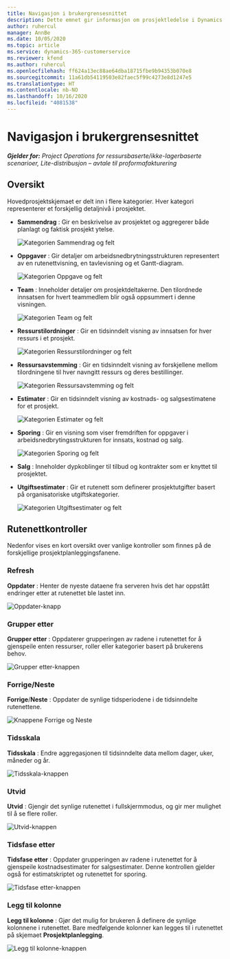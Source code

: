 ```yaml
---
title: Navigasjon i brukergrensesnittet
description: Dette emnet gir informasjon om prosjektledelse i Dynamics 365 Project-operasjoner.
author: ruhercul
manager: AnnBe
ms.date: 10/05/2020
ms.topic: article
ms.service: dynamics-365-customerservice
ms.reviewer: kfend
ms.author: ruhercul
ms.openlocfilehash: ff624a13ec88ae64dba18715fbe9b94353b070e8
ms.sourcegitcommit: 11a61db54119503e82faec5f99c4273e8d1247e5
ms.translationtype: HT
ms.contentlocale: nb-NO
ms.lasthandoff: 10/16/2020
ms.locfileid: "4081538"
---
```

# <a name="navigating-the-user-interface"></a>Navigasjon i brukergrensesnittet

_**Gjelder for:** Project Operations for ressursbaserte/ikke-lagerbaserte scenarioer, Lite-distribusjon – avtale til proformafakturering_

## <a name="overview"></a>Oversikt

Hovedprosjektskjemaet er delt inn i flere kategorier. Hver kategori representerer et forskjellig detaljnivå i prosjektet.

- **Sammendrag** : Gir en beskrivelse av prosjektet og aggregerer både planlagt og faktisk prosjekt ytelse.

    ![Kategorien Sammendrag og felt](media/navigation7.png)

- **Oppgaver** : Gir detaljer om arbeidsnedbrytningsstrukturen representert av en rutenettvisning, en tavlevisning og et Gantt-diagram.

    ![Kategorien Oppgave og felt](media/navigation8.png)

- **Team** : Inneholder detaljer om prosjektdeltakerne. Den tilordnede innsatsen for hvert teammedlem blir også oppsummert i denne visningen.

    ![Kategorien Team og felt](media/navigation9.png)

- **Ressurstilordninger** : Gir en tidsinndelt visning av innsatsen for hver ressurs i et prosjekt.

    ![Kategorien Ressurstilordninger og felt](media/navigation10.png)

- **Ressursavstemming** : Gir en tidsinndelt visning av forskjellene mellom tilordningene til hver navngitt ressurs og deres bestillinger.

    ![Kategorien Ressursavstemming og felt](media/navigation11.png)

- **Estimater** : Gir en tidsinndelt visning av kostnads- og salgsestimatene for et prosjekt.

    ![Kategorien Estimater og felt](media/navigation12.png)

- **Sporing** : Gir en visning som viser fremdriften for oppgaver i arbeidsnedbrytingsstrukturen for innsats, kostnad og salg.

    ![Kategorien Sporing og felt](media/navigation13.png)

- **Salg** : Inneholder dypkoblinger til tilbud og kontrakter som er knyttet til prosjektet.

- **Utgiftsestimater** : Gir et rutenett som definerer prosjektutgifter basert på organisatoriske utgiftskategorier.

    ![Kategorien Utgiftsestimater og felt](media/navigation14.png)

## <a name="grid-controls"></a>Rutenettkontroller

Nedenfor vises en kort oversikt over vanlige kontroller som finnes på de forskjellige prosjektplanleggingsfanene.

### <a name="refresh"></a>Refresh

**Oppdater** : Henter de nyeste dataene fra serveren hvis det har oppstått endringer etter at rutenettet ble lastet inn.

![Oppdater-knapp](media/navigation7.png)

### <a name="group-by"></a>Grupper etter

**Grupper etter** : Oppdaterer grupperingen av radene i rutenettet for å gjenspeile enten ressurser, roller eller kategorier basert på brukerens behov.

![Grupper etter-knappen](media/navigation6.png)

### <a name="previousnext"></a>Forrige/Neste

**Forrige**/**Neste** : Oppdater de synlige tidsperiodene i de tidsinndelte rutenettene.

![Knappene Forrige og Neste](media/navigation2.png)

### <a name="timescale"></a>Tidsskala

**Tidsskala** : Endre aggregasjonen til tidsinndelte data mellom dager, uker, måneder og år.

![Tidsskala-knappen](media/navigation3.png)

### <a name="expand"></a>Utvid

**Utvid** : Gjengir det synlige rutenettet i fullskjermmodus, og gir mer mulighet til å se flere roller.

![Utvid-knappen](media/navigation4.png)

### <a name="time-phase-by"></a>Tidsfase etter

**Tidsfase etter** : Oppdater grupperingen av radene i rutenettet for å gjenspeile kostnadsestimater for salgsestimater. Denne kontrollen gjelder også for estimatskriptet og rutenettet for sporing.

![Tidsfase etter-knappen](media/navigation0.png)

### <a name="add-column"></a>Legg til kolonne

**Legg til kolonne** : Gjør det mulig for brukeren å definere de synlige kolonnene i rutenettet. Bare medfølgende kolonner kan legges til i rutenettet på skjemaet **Prosjektplanlegging**.

![Legg til kolonne-knappen](media/navigation5.png)
